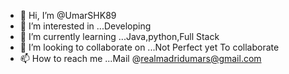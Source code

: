 - 👋 Hi, I’m @UmarSHK89
- 👀 I’m interested in ...Developing 
- 🌱 I’m currently learning ...Java,python,Full Stack
- 💞️ I’m looking to collaborate on ...Not Perfect yet To collaborate
- 📫 How to reach me ...Mail @realmadridumars@gmail.com

<!---
UmarSHK89/UmarSHK89 is a ✨ special ✨ repository because its `README.md` (this file) appears on your GitHub profile.
You can click the Preview link to take a look at your changes.
--->
